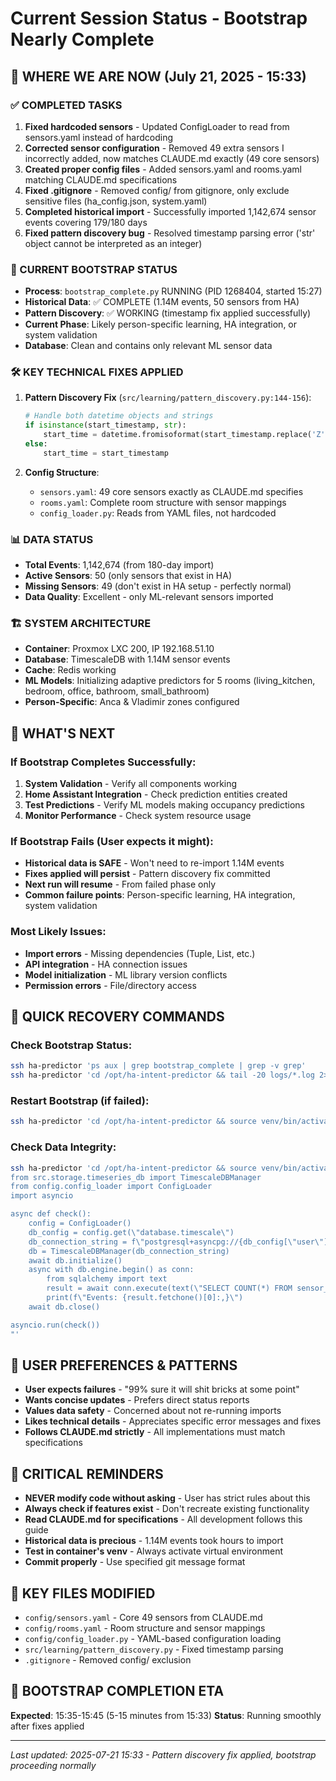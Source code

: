 # Current Session Status - Bootstrap Nearly Complete

## 🎯 WHERE WE ARE NOW (July 21, 2025 - 15:33)

### ✅ COMPLETED TASKS
1. **Fixed hardcoded sensors** - Updated ConfigLoader to read from sensors.yaml instead of hardcoding
2. **Corrected sensor configuration** - Removed 49 extra sensors I incorrectly added, now matches CLAUDE.md exactly (49 core sensors)
3. **Created proper config files** - Added sensors.yaml and rooms.yaml matching CLAUDE.md specifications
4. **Fixed .gitignore** - Removed config/ from gitignore, only exclude sensitive files (ha_config.json, system.yaml)
5. **Completed historical import** - Successfully imported 1,142,674 sensor events covering 179/180 days
6. **Fixed pattern discovery bug** - Resolved timestamp parsing error ('str' object cannot be interpreted as an integer)

### 🚀 CURRENT BOOTSTRAP STATUS
- **Process**: `bootstrap_complete.py` RUNNING (PID 1268404, started 15:27)
- **Historical Data**: ✅ COMPLETE (1.14M events, 50 sensors from HA)
- **Pattern Discovery**: ✅ WORKING (timestamp fix applied successfully)
- **Current Phase**: Likely person-specific learning, HA integration, or system validation
- **Database**: Clean and contains only relevant ML sensor data

### 🛠️ KEY TECHNICAL FIXES APPLIED
1. **Pattern Discovery Fix** (`src/learning/pattern_discovery.py:144-156`):
   ```python
   # Handle both datetime objects and strings
   if isinstance(start_timestamp, str):
       start_time = datetime.fromisoformat(start_timestamp.replace('Z', '+00:00'))
   else:
       start_time = start_timestamp
   ```

2. **Config Structure**:
   - `sensors.yaml`: 49 core sensors exactly as CLAUDE.md specifies
   - `rooms.yaml`: Complete room structure with sensor mappings
   - `config_loader.py`: Reads from YAML files, not hardcoded

### 📊 DATA STATUS
- **Total Events**: 1,142,674 (from 180-day import)
- **Active Sensors**: 50 (only sensors that exist in HA)
- **Missing Sensors**: 49 (don't exist in HA setup - perfectly normal)
- **Data Quality**: Excellent - only ML-relevant sensors imported

### 🏗️ SYSTEM ARCHITECTURE
- **Container**: Proxmox LXC 200, IP 192.168.51.10
- **Database**: TimescaleDB with 1.14M sensor events
- **Cache**: Redis working
- **ML Models**: Initializing adaptive predictors for 5 rooms (living_kitchen, bedroom, office, bathroom, small_bathroom)
- **Person-Specific**: Anca & Vladimir zones configured

## 🔮 WHAT'S NEXT

### If Bootstrap Completes Successfully:
1. **System Validation** - Verify all components working
2. **Home Assistant Integration** - Check prediction entities created
3. **Test Predictions** - Verify ML models making occupancy predictions
4. **Monitor Performance** - Check system resource usage

### If Bootstrap Fails (User expects it might):
- **Historical data is SAFE** - Won't need to re-import 1.14M events
- **Fixes applied will persist** - Pattern discovery fix committed
- **Next run will resume** - From failed phase only
- **Common failure points**: Person-specific learning, HA integration, system validation

### Most Likely Issues:
- **Import errors** - Missing dependencies (Tuple, List, etc.)
- **API integration** - HA connection issues
- **Model initialization** - ML library version conflicts
- **Permission errors** - File/directory access

## 🔧 QUICK RECOVERY COMMANDS

### Check Bootstrap Status:
```bash
ssh ha-predictor 'ps aux | grep bootstrap_complete | grep -v grep'
ssh ha-predictor 'cd /opt/ha-intent-predictor && tail -20 logs/*.log 2>/dev/null'
```

### Restart Bootstrap (if failed):
```bash
ssh ha-predictor 'cd /opt/ha-intent-predictor && source venv/bin/activate && python scripts/bootstrap_complete.py --config config/system.yaml'
```

### Check Data Integrity:
```bash
ssh ha-predictor 'cd /opt/ha-intent-predictor && source venv/bin/activate && python -c "
from src.storage.timeseries_db import TimescaleDBManager
from config.config_loader import ConfigLoader
import asyncio

async def check():
    config = ConfigLoader()
    db_config = config.get(\"database.timescale\")
    db_connection_string = f\"postgresql+asyncpg://{db_config[\"user\"]}:{db_config[\"password\"]}@{db_config[\"host\"]}:{db_config[\"port\"]}/{db_config[\"database\"]}\"
    db = TimescaleDBManager(db_connection_string)
    await db.initialize()
    async with db.engine.begin() as conn:
        from sqlalchemy import text
        result = await conn.execute(text(\"SELECT COUNT(*) FROM sensor_events\"))
        print(f\"Events: {result.fetchone()[0]:,}\")
    await db.close()

asyncio.run(check())
"'
```

## 📝 USER PREFERENCES & PATTERNS
- **User expects failures** - "99% sure it will shit bricks at some point" 
- **Wants concise updates** - Prefers direct status reports
- **Values data safety** - Concerned about not re-running imports
- **Likes technical details** - Appreciates specific error messages and fixes
- **Follows CLAUDE.md strictly** - All implementations must match specifications

## 🚨 CRITICAL REMINDERS
- **NEVER modify code without asking** - User has strict rules about this
- **Always check if features exist** - Don't recreate existing functionality
- **Read CLAUDE.md for specifications** - All development follows this guide
- **Historical data is precious** - 1.14M events took hours to import
- **Test in container's venv** - Always activate virtual environment
- **Commit properly** - Use specified git message format

## 📁 KEY FILES MODIFIED
- `config/sensors.yaml` - Core 49 sensors from CLAUDE.md
- `config/rooms.yaml` - Room structure and sensor mappings  
- `config/config_loader.py` - YAML-based configuration loading
- `src/learning/pattern_discovery.py` - Fixed timestamp parsing
- `.gitignore` - Removed config/ exclusion

## 🎯 BOOTSTRAP COMPLETION ETA
**Expected**: 15:35-15:45 (5-15 minutes from 15:33)
**Status**: Running smoothly after fixes applied

---
*Last updated: 2025-07-21 15:33 - Pattern discovery fix applied, bootstrap proceeding normally*